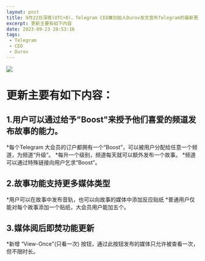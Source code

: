 ```yaml
---
layout: post
title: 9月22日深夜(UTC+8)，Telegram CEO兼创始人Durov发文宣布Telegram的最新更新
excerpt: 更新主要有如下内容
date: 2023-09-23 20:53:16
tags:
 - Telegram
 - CEO
 - Durov
---
```

![](https://pic.imgdb.cn/item/650ee08ec458853aef227983.jpg)

# 更新主要有如下内容： #

## 1.用户可以通过给予"Boost"来授予他们喜爱的频道发布故事的能力。 ##
*每个Telegram 大会员的订户都拥有一个“Boost”，可以被用户分配给任意一个频道，为频道“升级”。
*每升一个级别，频道每天就可以额外发布一个故事。
*频道可以通过特殊链接向用户乞求“Boost”。

## 2.故事功能支持更多媒体类型 ##
*用户可以在故事中发布音轨，也可以向故事的媒体中添加反应贴纸
*普通用户仅能对每个故事添加一个贴纸，大会员用户能加五个。

## 3.媒体阅后即焚功能更新 ##
*新增 “View-Once"(只看一次) 按钮，通过此按钮发布的媒体只允许被查看一次，但不限时长。
